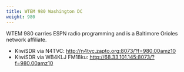 ```yaml
---
title: WTEM 980 Washington DC
weight: 980
---
```

WTEM 980 carries ESPN radio programming and is a Baltimore Orioles
network affiliate.

* KiwiSDR via N4TVC: http://n4tvc.zapto.org:8073/?f=980.00amz10
* KiwiSDR via WB4KLJ FM18ku: http://68.33.101.145:8073/?f=980.00amz10
